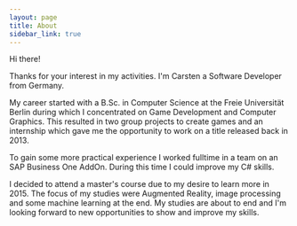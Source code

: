 ```yaml
---
layout: page
title: About
sidebar_link: true
---
```


Hi there!

Thanks for your interest in my activities. I'm Carsten a Software Developer from Germany. 

My career started with a B.Sc. in Computer Science at the Freie Universität Berlin during which I concentrated on Game Development and Computer Graphics. This resulted in two group projects to create games and an internship which gave me the opportunity to work on a title released back in 2013. 

To gain some more practical experience I worked fulltime in a team on an SAP Business One AddOn. During this time I could improve my C# skills.

I decided to attend a master's course due to my desire to learn more in 2015. The focus of my studies were Augmented Reality, image processing and some machine learning at the end. My studies are about to end and I'm looking forward to new opportunities to show and improve my skills.